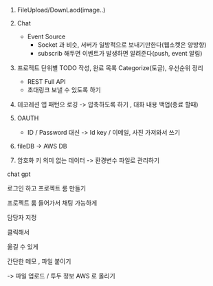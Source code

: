 1. FileUpload/DownLaod(image..)
2. Chat
   - Event Source
     - Socket 과 비슷, 서버가 일방적으로 보내기만한다(웹소켓은 양방향)
     - subscrib 해두면 이벤트가 발생하면 알려준다(push, event 알림)
3. 프로젝트 단위별 TODO 작성, 완료 목록 Categorize(토글), 우선순위 정리
   - REST Full API
   - 초대링크 보낼 수 있도록 하기
4. 데코레션 앱 패턴으 로깅 -> 압축하도록 하기 , 대화 내용 백업(종료 할때)

5. OAUTH
   - ID / Password 대신 -> Id key / 이메일, 사진 가져와서 쓰기

6. fileDB -> AWS DB
7. 암호화 키 의미 없는 데이터 -> 환경변수 파일로 관리하기

chat gpt 

로그인 하고 프로젝트 룸 만들기

프로젝트 룸 들어가서 채팅 가능하게 

담당자 지정

클릭해서 

옮길 수 있게

간단한 메모 , 파일 붙이기

-> 파일 업로드 / 투두 정보  AWS 로 올리기